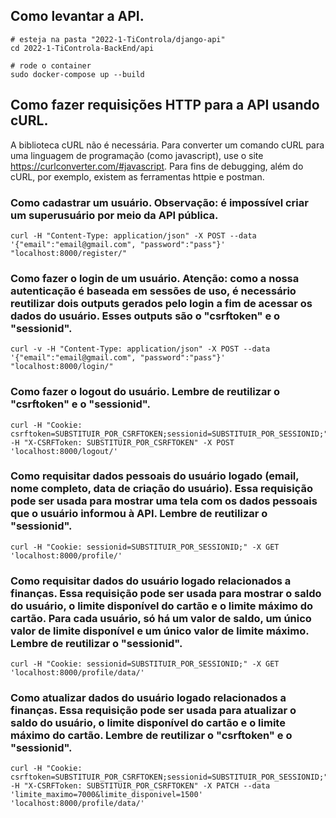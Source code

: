 ## Como levantar a API.

```
# esteja na pasta "2022-1-TiControla/django-api"
cd 2022-1-TiControla-BackEnd/api

# rode o container
sudo docker-compose up --build
```

## Como fazer requisições HTTP para a API usando cURL.
A biblioteca cURL não é necessária. Para converter um comando cURL para uma linguagem de programação (como javascript), use o site <https://curlconverter.com/#javascript>. Para fins de debugging, além do cURL, por exemplo, existem as ferramentas httpie e postman.


### Como cadastrar um usuário. Observação: é impossível criar um superusuário por meio da API pública.

```
curl -H "Content-Type: application/json" -X POST --data '{"email":"email@gmail.com", "password":"pass"}' "localhost:8000/register/"
```

### Como fazer o login de um usuário. Atenção: como a nossa autenticação é baseada em sessões de uso, é necessário reutilizar dois outputs gerados pelo login a fim de acessar os dados do usuário. Esses outputs são o "csrftoken" e o "sessionid".

```
curl -v -H "Content-Type: application/json" -X POST --data '{"email":"email@gmail.com", "password":"pass"}' "localhost:8000/login/"
```

### Como fazer o logout do usuário. Lembre de reutilizar o "csrftoken" e o "sessionid".

```
curl -H "Cookie: csrftoken=SUBSTITUIR_POR_CSRFTOKEN;sessionid=SUBSTITUIR_POR_SESSIONID;" -H "X-CSRFToken: SUBSTITUIR_POR_CSRFTOKEN" -X POST 'localhost:8000/logout/'
```

### Como requisitar dados pessoais do usuário logado (email, nome completo, data de criação do usuário). Essa requisição pode ser usada para mostrar uma tela com os dados pessoais que o usuário informou à API. Lembre de reutilizar o "sessionid".

```
curl -H "Cookie: sessionid=SUBSTITUIR_POR_SESSIONID;" -X GET 'localhost:8000/profile/'
```

### Como requisitar dados do usuário logado relacionados a finanças. Essa requisição pode ser usada para mostrar o saldo do usuário, o limite disponível do cartão e o limite máximo do cartão. Para cada usuário, só há um valor de saldo, um único valor de limite disponível e um único valor de limite máximo. Lembre de reutilizar o "sessionid".

```
curl -H "Cookie: sessionid=SUBSTITUIR_POR_SESSIONID;" -X GET 'localhost:8000/profile/data/'
```

### Como atualizar dados do usuário logado relacionados a finanças. Essa requisição pode ser usada para atualizar o saldo do usuário, o limite disponível do cartão e o limite máximo do cartão. Lembre de reutilizar o "csrftoken" e o "sessionid".

```
curl -H "Cookie: csrftoken=SUBSTITUIR_POR_CSRFTOKEN;sessionid=SUBSTITUIR_POR_SESSIONID;" -H "X-CSRFToken: SUBSTITUIR_POR_CSRFTOKEN" -X PATCH --data 'limite_maximo=7000&limite_disponivel=1500' 'localhost:8000/profile/data/'
```
